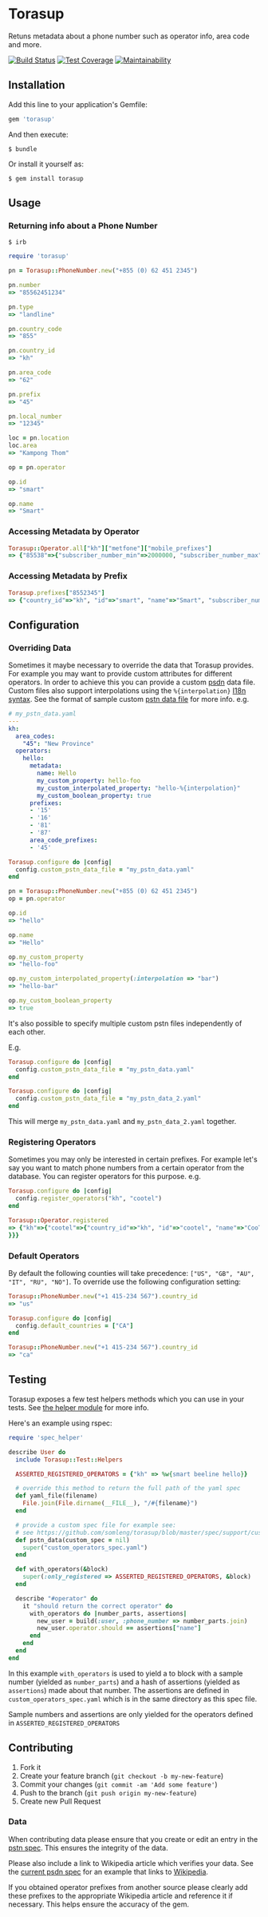 # Torasup

Retuns metadata about a phone number such as operator info, area code and more.

[![Build Status](https://travis-ci.org/somleng/torasup.png)](https://travis-ci.org/somleng/torasup)
[![Test Coverage](https://api.codeclimate.com/v1/badges/5598e3554335eb385bd8/test_coverage)](https://codeclimate.com/github/somleng/torasup/test_coverage)
[![Maintainability](https://api.codeclimate.com/v1/badges/5598e3554335eb385bd8/maintainability)](https://codeclimate.com/github/somleng/torasup/maintainability)

## Installation

Add this line to your application's Gemfile:

```ruby
gem 'torasup'
```

And then execute:

```
$ bundle
```

Or install it yourself as:

```
$ gem install torasup
```

## Usage

### Returning info about a Phone Number

```
$ irb
```

```ruby
require 'torasup'

pn = Torasup::PhoneNumber.new("+855 (0) 62 451 2345")

pn.number
=> "85562451234"

pn.type
=> "landline"

pn.country_code
=> "855"

pn.country_id
=> "kh"

pn.area_code
=> "62"

pn.prefix
=> "45"

pn.local_number
=> "12345"

loc = pn.location
loc.area
=> "Kampong Thom"

op = pn.operator

op.id
=> "smart"

op.name
=> "Smart"
```

### Accessing Metadata by Operator

```ruby
Torasup::Operator.all["kh"]["metfone"]["mobile_prefixes"]
=> {"85538"=>{"subscriber_number_min"=>2000000, "subscriber_number_max"=>9999999, "subscriber_number_pattern"=>"[2-9]\\d{6}"}}
```

### Accessing Metadata by Prefix

```ruby
Torasup.prefixes["8552345"]
=> {"country_id"=>"kh", "id"=>"smart", "name"=>"Smart", "subscriber_number_min"=>0, "subscriber_number_max"=>99999, "subscriber_number_pattern"=>"\\d{5}", "type"=>"landline", "prefix"=>"45", "area_code"=>"23"}
```

## Configuration

### Overriding Data

Sometimes it maybe necessary to override the data that Torasup provides. For example you may want to provide custom attributes for different operators. In order to achieve this you can provide a custom [psdn](http://en.wikipedia.org/wiki/Public_switched_telephone_network) data file. Custom files also support interpolations using the `%{interpolation}` [I18n syntax](http://guides.rubyonrails.org/i18n.html#interpolation). See the format of sample custom [pstn data file](https://github.com/somleng/torasup/blob/master/spec/support/custom_pstn.yaml) for more info. e.g.

```yaml
# my_pstn_data.yaml
---
kh:
  area_codes:
    "45": "New Province"
  operators:
    hello:
      metadata:
        name: Hello
        my_custom_property: hello-foo
        my_custom_interpolated_property: "hello-%{interpolation}"
        my_custom_boolean_property: true
      prefixes:
      - '15'
      - '16'
      - '81'
      - '87'
      area_code_prefixes:
      - '45'
```

```ruby
Torasup.configure do |config|
  config.custom_pstn_data_file = "my_pstn_data.yaml"
end

pn = Torasup::PhoneNumber.new("+855 (0) 62 451 2345")
op = pn.operator

op.id
=> "hello"

op.name
=> "Hello"

op.my_custom_property
=> "hello-foo"

op.my_custom_interpolated_property(:interpolation => "bar")
=> "hello-bar"

op.my_custom_boolean_property
=> true
```

It's also possible to specify multiple custom pstn files independently of each other.

E.g.

```ruby
Torasup.configure do |config|
  config.custom_pstn_data_file = "my_pstn_data.yaml"
end

Torasup.configure do |config|
  config.custom_pstn_data_file = "my_pstn_data_2.yaml"
end
```

This will merge `my_pstn_data.yaml` and `my_pstn_data_2.yaml` together.

### Registering Operators

Sometimes you may only be interested in certain prefixes. For example let's say you want to match phone numbers from a certain operator from the database. You can register operators for this purpose. e.g.

```ruby
Torasup.configure do |config|
  config.register_operators("kh", "cootel")
end

Torasup::Operator.registered
=> {"kh"=>{"cootel"=>{"country_id"=>"kh", "id"=>"cootel", "name"=>"CooTel", "mobile_prefixes"=>{"85538"=>{"subscriber_number_min"=>2000000, "subscriber_number_max"=>9999999, "subscriber_number_pattern"=>"[2-9]\\d{6}"}}
}}}
```

### Default Operators

By default the following counties will take precedence: `["US", "GB", "AU", "IT", "RU", "NO"]`. To override use the following configuration setting:

```ruby
Torasup::PhoneNumber.new("+1 415-234 567").country_id
=> "us"

Torasup.configure do |config|
  config.default_countries = ["CA"]
end

Torasup::PhoneNumber.new("+1 415-234 567").country_id
=> "ca"
```

## Testing

Torasup exposes a few test helpers methods which you can use in your tests. See [the helper module](https://github.com/somleng/torasup/blob/master/lib/torasup/test/helpers.rb) for more info.

Here's an example using rspec:

```ruby
require 'spec_helper'

describe User do
  include Torasup::Test::Helpers

  ASSERTED_REGISTERED_OPERATORS = {"kh" => %w{smart beeline hello}}

  # override this method to return the full path of the yaml spec
  def yaml_file(filename)
    File.join(File.dirname(__FILE__), "/#{filename}")
  end

  # provide a custom spec file for example see:
  # see https://github.com/somleng/torasup/blob/master/spec/support/custom_pstn_spec.yaml
  def pstn_data(custom_spec = nil)
    super("custom_operators_spec.yaml")
  end

  def with_operators(&block)
    super(:only_registered => ASSERTED_REGISTERED_OPERATORS, &block)
  end

  describe "#operator" do
    it "should return the correct operator" do
      with_operators do |number_parts, assertions|
        new_user = build(:user, :phone_number => number_parts.join)
        new_user.operator.should == assertions["name"]
      end
    end
  end
end
```

In this example `with_operators` is used to yield a to block with a sample number (yielded as `number_parts`) and a hash of assertions (yielded as `assertions`) made about that number. The assertions are defined in `custom_operators_spec.yaml` which is in the same directory as this spec file.

Sample numbers and assertions are only yielded for the operators defined in `ASSERTED_REGISTERED_OPERATORS`

## Contributing

1. Fork it
2. Create your feature branch (`git checkout -b my-new-feature`)
3. Commit your changes (`git commit -am 'Add some feature'`)
4. Push to the branch (`git push origin my-new-feature`)
5. Create new Pull Request

### Data

When contributing data please ensure that you create or edit an entry in the [pstn spec](https://github.com/somleng/torasup/tree/master/spec/torasup/spec/support_pstn_spec.rb). This ensures the integrity of the data.

Please also include a link to Wikipedia article which verifies your data. See the [current psdn spec](https://github.com/somleng/torasup/blob/master/spec/support/pstn_spec.yaml) for an example that links to [Wikipedia](http://en.wikipedia.org/wiki/Telecommunications_in_Cambodia#Mobile_networks).

If you obtained operator prefixes from another source please clearly add these prefixes to the appropriate Wikipedia article and reference it if necessary. This helps ensure the accuracy of the gem.
